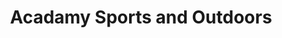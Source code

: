 ---
title: "Acadamy Sports and Outdoors"
url: /diberville/acadamy-sports-and-outdoors/
shop: sports
---